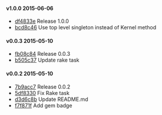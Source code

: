 #### v1.0.0 2015-06-06

- [df4833e](https://github.com/bootstraponline/page_object_stubs/commit/df4833e0856873e581498d4a024b6d832a84bc66) Release 1.0.0
- [bcd8c46](https://github.com/bootstraponline/page_object_stubs/commit/bcd8c46a5025956e9bddc7d5655e29177826a50b) Use top level singleton instead of Kernel method


#### v0.0.3 2015-05-10

- [fb08c84](https://github.com/bootstraponline/page_object_stubs/commit/fb08c84b55849da5fdd8d0e517d02addd9aebd6d) Release 0.0.3
- [b505c37](https://github.com/bootstraponline/page_object_stubs/commit/b505c3738d9013bee4be6ad5c753358d2e52284f) Update rake task


#### v0.0.2 2015-05-10

- [7b9acc7](https://github.com/bootstraponline/page_object_stubs/commit/7b9acc7020c98d1beb6de6f108ac64a765f14428) Release 0.0.2
- [5df8330](https://github.com/bootstraponline/page_object_stubs/commit/5df833016e619e2a8e0b76eb71bcd4b0b3af8341) Fix Rake task
- [d3d6c8b](https://github.com/bootstraponline/page_object_stubs/commit/d3d6c8bc66e9e711ab085e7b0f711e84843e5247) Update README.md
- [f7f871f](https://github.com/bootstraponline/page_object_stubs/commit/f7f871f0c3e92a85d80cec3800c4f249696b991b) Add gem badge